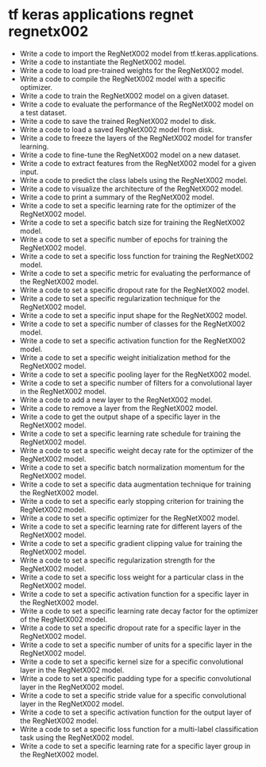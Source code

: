 # tf keras applications regnet regnetx002

- Write a code to import the RegNetX002 model from tf.keras.applications.
- Write a code to instantiate the RegNetX002 model.
- Write a code to load pre-trained weights for the RegNetX002 model.
- Write a code to compile the RegNetX002 model with a specific optimizer.
- Write a code to train the RegNetX002 model on a given dataset.
- Write a code to evaluate the performance of the RegNetX002 model on a test dataset.
- Write a code to save the trained RegNetX002 model to disk.
- Write a code to load a saved RegNetX002 model from disk.
- Write a code to freeze the layers of the RegNetX002 model for transfer learning.
- Write a code to fine-tune the RegNetX002 model on a new dataset.
- Write a code to extract features from the RegNetX002 model for a given input.
- Write a code to predict the class labels using the RegNetX002 model.
- Write a code to visualize the architecture of the RegNetX002 model.
- Write a code to print a summary of the RegNetX002 model.
- Write a code to set a specific learning rate for the optimizer of the RegNetX002 model.
- Write a code to set a specific batch size for training the RegNetX002 model.
- Write a code to set a specific number of epochs for training the RegNetX002 model.
- Write a code to set a specific loss function for training the RegNetX002 model.
- Write a code to set a specific metric for evaluating the performance of the RegNetX002 model.
- Write a code to set a specific dropout rate for the RegNetX002 model.
- Write a code to set a specific regularization technique for the RegNetX002 model.
- Write a code to set a specific input shape for the RegNetX002 model.
- Write a code to set a specific number of classes for the RegNetX002 model.
- Write a code to set a specific activation function for the RegNetX002 model.
- Write a code to set a specific weight initialization method for the RegNetX002 model.
- Write a code to set a specific pooling layer for the RegNetX002 model.
- Write a code to set a specific number of filters for a convolutional layer in the RegNetX002 model.
- Write a code to add a new layer to the RegNetX002 model.
- Write a code to remove a layer from the RegNetX002 model.
- Write a code to get the output shape of a specific layer in the RegNetX002 model.
- Write a code to set a specific learning rate schedule for training the RegNetX002 model.
- Write a code to set a specific weight decay rate for the optimizer of the RegNetX002 model.
- Write a code to set a specific batch normalization momentum for the RegNetX002 model.
- Write a code to set a specific data augmentation technique for training the RegNetX002 model.
- Write a code to set a specific early stopping criterion for training the RegNetX002 model.
- Write a code to set a specific optimizer for the RegNetX002 model.
- Write a code to set a specific learning rate for different layers of the RegNetX002 model.
- Write a code to set a specific gradient clipping value for training the RegNetX002 model.
- Write a code to set a specific regularization strength for the RegNetX002 model.
- Write a code to set a specific loss weight for a particular class in the RegNetX002 model.
- Write a code to set a specific activation function for a specific layer in the RegNetX002 model.
- Write a code to set a specific learning rate decay factor for the optimizer of the RegNetX002 model.
- Write a code to set a specific dropout rate for a specific layer in the RegNetX002 model.
- Write a code to set a specific number of units for a specific layer in the RegNetX002 model.
- Write a code to set a specific kernel size for a specific convolutional layer in the RegNetX002 model.
- Write a code to set a specific padding type for a specific convolutional layer in the RegNetX002 model.
- Write a code to set a specific stride value for a specific convolutional layer in the RegNetX002 model.
- Write a code to set a specific activation function for the output layer of the RegNetX002 model.
- Write a code to set a specific loss function for a multi-label classification task using the RegNetX002 model.
- Write a code to set a specific learning rate for a specific layer group in the RegNetX002 model.